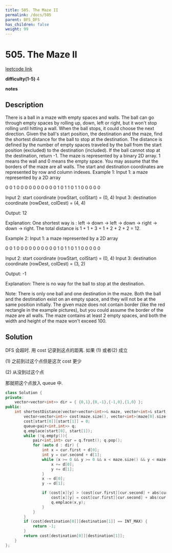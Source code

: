 ```yaml
---
title: 505. The Maze II
permalink: /docs/505
parent: BFS_DFS
has_children: false
weight: 99
---
```

# 505. The Maze II
[leetcode link](https://leetcode.com/problems/the-maze-ii/)

**difficulty(1-5)** 
4

**notes**   


## Description
There is a ball in a maze with empty spaces and walls. The ball can go through empty spaces by rolling up, down, left or right, but it won't stop rolling until hitting a wall. When the ball stops, it could choose the next direction.
Given the ball's start position, the destination and the maze, find the shortest distance for the ball to stop at the destination. The distance is defined by the number of empty spaces traveled by the ball from the start position (excluded) to the destination (included). If the ball cannot stop at the destination, return -1.
The maze is represented by a binary 2D array. 1 means the wall and 0 means the empty space. You may assume that the borders of the maze are all walls. The start and destination coordinates are represented by row and column indexes.
Example 1:
Input 1: a maze represented by a 2D array

0 0 1 0 0
0 0 0 0 0
0 0 0 1 0
1 1 0 1 1
0 0 0 0 0

Input 2: start coordinate (rowStart, colStart) = (0, 4)
Input 3: destination coordinate (rowDest, colDest) = (4, 4)

Output: 12

Explanation: One shortest way is : left -> down -> left -> down -> right -> down -> right.
             The total distance is 1 + 1 + 3 + 1 + 2 + 2 + 2 = 12.

Example 2:
Input 1: a maze represented by a 2D array

0 0 1 0 0
0 0 0 0 0
0 0 0 1 0
1 1 0 1 1
0 0 0 0 0

Input 2: start coordinate (rowStart, colStart) = (0, 4)
Input 3: destination coordinate (rowDest, colDest) = (3, 2)

Output: -1

Explanation: There is no way for the ball to stop at the destination.

Note:
There is only one ball and one destination in the maze.
Both the ball and the destination exist on an empty space, and they will not be at the same position initially.
The given maze does not contain border (like the red rectangle in the example pictures), but you could assume the border of the maze are all walls.
The maze contains at least 2 empty spaces, and both the width and height of the maze won't exceed 100.

## Solution
DFS 会超时.
用 cost 记录到这点的距离. 
如果 (1) 或者(2) 成立

(1) 之前到过这个点但是这次 cost 更少 

(2) 从没到过这个点

那就把这个点放入 queue 中.

```c++
class Solution {
private:
    vector<vector<int>> dir = { {0,1},{0,-1},{-1,0},{1,0} };
public:
    int shortestDistance(vector<vector<int>>& maze, vector<int>& start, vector<int>& destination) {
        vector<vector<int>> cost(maze.size(), vector<int>(maze[0].size(), INT_MAX));
        cost[start[0]][start[1]] = 0;
        queue<pair<int,int>> q;
        q.emplace(start[0], start[1]);
        while (!q.empty()){
            pair<int,int> cur = q.front(); q.pop();
            for (auto d : dir) {
                int x = cur.first + d[0];
                int y = cur.second + d[1];
                while (x >= 0 && y >= 0 && x < maze.size() && y < maze[0].size() && maze[x][y]!= 1){
                    x += d[0];
                    y += d[1];
                }
                x -= d[0];
                y -= d[1];

                if (cost[x][y] > (cost[cur.first][cur.second] + abs(cur.first - x) + abs(cur.second - y))){
                    cost[x][y] = cost[cur.first][cur.second] + abs(cur.first - x) + abs(cur.second - y);
                    q.emplace(x,y);
                }               
            }
        }
        if (cost[destination[0]][destination[1]] == INT_MAX) {
            return -1;
        }
        return cost[destination[0]][destination[1]];
    }
};
```
<!-- 
Default label
{: .label }

Blue label
{: .label .label-blue }

Stable
{: .label .label-green }

New release
{: .label .label-purple }

Coming soon
{: .label .label-yellow }

Deprecated
{: .label .label-red } -->

